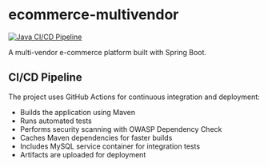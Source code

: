 # ecommerce-multivendor

[![Java CI/CD Pipeline](https://github.com/malise5/ecommerce-multivendor/actions/workflows/ci-cd.yml/badge.svg)](https://github.com/malise5/ecommerce-multivendor/actions/workflows/ci-cd.yml)

A multi-vendor e-commerce platform built with Spring Boot.

## CI/CD Pipeline

The project uses GitHub Actions for continuous integration and deployment:

- Builds the application using Maven
- Runs automated tests
- Performs security scanning with OWASP Dependency Check
- Caches Maven dependencies for faster builds
- Includes MySQL service container for integration tests
- Artifacts are uploaded for deployment
